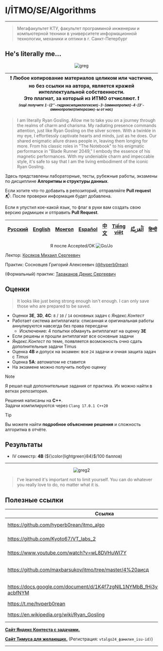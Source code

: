 # I/İTMO/SE/Algorithms

---
> Мегафакультет КТУ, факультет программной инженерии и компьютерной техники в университете информационной технологии, механики и оптики в г. Санкт-Петербург
## He's literally me...

<p align="center">
    <img src="https://i.giphy.com/media/v1.Y2lkPTc5MGI3NjExbmlyNTFyeHNsMjhmZTNpNWxrc2l6amtjdjFnbHpqZThpeGd5cmhlbyZlcD12MV9pbnRlcm5hbF9naWZfYnlfaWQmY3Q9Zw/N8uutOwabFDcmsuPkp/giphy.gif" alt="greg"/>
</p>

| :exclamation: <b>Любое копирование материалов целиком или частично,<br>но без ссылки на автора, является кражей интеллектуальной собственности.<br>Это плагиат, за который из ИТМО отчисляют.</b> :exclamation:<br><sub><sup><i>(ещё получите 1-(2’’-гидроксилциклогексил)-3-[аминопропил]-4-[3’-аминопропил]пиперазин)-ы от нас)</sup></sub></b> |
|---------------------------------------------------------------------------------------------------------------------------------------------------------------------------------------------------------------------------------------------------------------------------------------------------------------------------------------------------|
> I am literally Ryan Gosling. Allow me to take you on a journey through the realms of charm and charisma. My radiating presence commands attention, just like Ryan Gosling on the silver screen. With a twinkle in my eye, I effortlessly captivate hearts and minds, just as he does. Our shared enigmatic allure draws people in, leaving them longing for more. From his classic roles in "The Notebook" to his enigmatic performance in "Blade Runner 2049," I embody the essence of his magnetic performances. With my undeniable charm and impeccable style, it's safe to say that I am the living embodiment of the iconic Ryan Gosling.

Здесь представлены лабораторные, тесты, рубежные работы, экзамены по дисциплине **Алгоритмы и структуры данных**.

Если хотите что-то добавить в репозиторий, отправляйте **Pull request** :mailbox_with_mail:. После проверки информация будет добавлена.

Если я упустил кое-какой язык, то флаг в руки вам создать свою версию ридмишек и отправить **Pull Request**.

| [<strong>Русский</strong>](https://github.com/XVIIStarPlatinum/itmo/blob/master/Software%20Engineering/README.md) | [<strong>English</strong>](https://github.com/XVIIStarPlatinum/itmo/blob/master/Software%20Engineering/.docs/README_EN.md) | [<strong>Монгол</strong>](https://github.com/XVIIStarPlatinum/itmo/blob/master/Software%20Engineering/.docs/README_MN.md) | [<strong>Español</strong>](https://github.com/XVIIStarPlatinum/itmo/blob/master/Software%20Engineering/.docs/README_ES.md) | [<strong>中文</strong>](https://github.com/XVIIStarPlatinum/itmo/blob/master/Software%20Engineering/.docs/README_CN.md) | [<strong>Tiếng việt</strong>](https://github.com/XVIIStarPlatinum/itmo/blob/master/Software%20Engineering/.docs/README_VN.md) | [<strong><p dir="rtl" lang="ar">اَلْعَرَبِيَّةُ</p></strong>](https://github.com/XVIIStarPlatinum/itmo/blob/master/Software%20Engineering/.docs/README_AR.md) | [<strong>हिन्दी</strong>](https://github.com/XVIIStarPlatinum/itmo/blob/master/Software%20Engineering/.docs/README_IN.md) |
|-------------------------------------------------------------------------------------------------------------------|----------------------------------------------------------------------------------------------------------------------------|---------------------------------------------------------------------------------------------------------------------------|----------------------------------------------------------------------------------------------------------------------------|-----------------------------------------------------------------------------------------------------------------------|-------------------------------------------------------------------------------------------------------------------------------|---------------------------------------------------------------------------------------------------------------------------------------------------------------|---------------------------------------------------------------------------------------------------------------------------|

<p align="center">
    Я после Accepted/OK
    <img src="https://media1.tenor.com/m/I-JZtUVrKIYAAAAC/gojo-satoru-jujutsu-kaisen.gif" alt="Go/Jo"/>
</p>

Лектор: [Косяков Михаил Сергеевич](https://my.itmo.ru/persons/139799)

Практик: Сосновцев Григорий Алексеевич [(@hyperb0rean)](https://github.com/hyperb0rean)

(Формальный) практик: [Тараканов Денис Сергеевич](https://my.itmo.ru/persons/173960)

## Оценки
> It looks like just being strong enough isn't enough. I can only save those who are prepared to be saved.
- Оценки **3E**, **3D**, **4C**: `8` / `10` / `14` основных задач с *Яндекс.Контест*
- Работает система антиплагиата: списанная и оригинальная работы аннулируются навсегда без права пересдачи
    - Исключение: 4 попытки обмануть антиплагиат на оценку **3Е**
- Если решены и прошли антиплагиат все основные задачи
- *Яндекс.Контест* по теме, появляется возможность очно сдать дополнительные задачи Timus
- Оценка **4B** и допуск на экзамен: все `24` задачи и очная защита задач с *Timus*
- Оценка **5A**: автоматом не ставится
- На экзамене можно получить любую оценку

> [!NOTE]
> Я решал ещё дополнительные задания от практика. Их можно найти в ветках репозитория.

Решения написаны на **C++**. \
Задачи компилируются через `Clang 17.0.1 C++20`

> [!TIP]
> Вы можете найти **подробное объяснение решения** и сложность алгоритма в отчёте.

## Результаты
- IV семестр: **4B** (${\color{lightgreen}84}$/100 баллов)
---

<p align="center">
    <img src="https://i.giphy.com/media/v1.Y2lkPTc5MGI3NjExOG04dzZ3enFjOW84amF5OHM1OWZ0Mml1cDd2YjFhODdqMXFleGZ3YSZlcD12MV9pbnRlcm5hbF9naWZfYnlfaWQmY3Q9Zw/3o7bug2wkdhpf7kbFS/giphy.gif" alt="greg2"/>
</p>

> I've learned it's important not to limit yourself. You can do whatever you really love to do, no matter what it is.

## Полезные ссылки <a name="links"></a>
| Ссылка                                                                          | Описание                                          |
|---------------------------------------------------------------------------------|---------------------------------------------------|
| https://github.com/hyperb0rean/itmo_algo                                        | Примеры код от Грега                              |
| https://github.com/Kyoto67/VT_labs_2                                            | Лабы от главного гуля ИТМО                        |
| https://www.youtube.com/watch?v=wL8DVHuWI7Y                                     | Не требует объяснении                             |
| https://github.com/maxbarsukov/itmo/tree/master/4%20аисд                        | Лабы от барсука (без тимуса потому что он барсук) |
| https://docs.google.com/document/d/1K4f7zgNlL1NYMbB_fHj3yHWwtFTuCFFfFEI-acbfNYM | (НЕДО)Расписанные билеты для экзамена от меня     |
| https://t.me/hvperb0rean                                                        | Канал Грега                                       |
| https://en.wikipedia.org/wiki/Ryan_Gosling                                      | Воплощение мужского идеала                        |

[**Сайт Яндекс Контеста с задачами.**](https://contest.yandex.ru/contest/35179/problems/)

[**Сайт Тимуса для желающих.**](https://acm.timus.ru/) (Регистрация: `vtalgo24_фамилия_isu-id)`)

---
